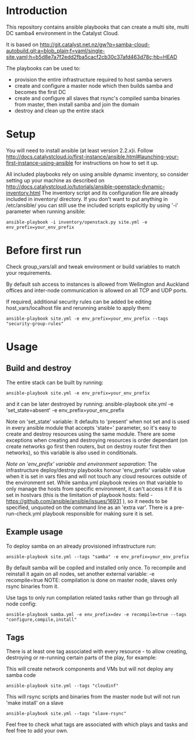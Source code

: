# Introduction

This repository contains ansible playbooks that can create a multi site, multi DC samba4 environment in the Catalyst Cloud.

It is based on http://git.catalyst.net.nz/gw?p=samba-cloud-autobuild.git;a=blob_plain;f=yaml/single-site.yaml;h=b5d8e7a7f2edd2fba5cacf2cb30c37afd463d78c;hb=HEAD

The playbooks can be used to:
* provision the entire infrastructure required to host samba servers
* create and configure a master node which then builds samba and becomes the first DC
* create and configure all slaves that rsync's compiled samba binaries from master, then install samba and join the domain
* destroy and clean up the entire stack

# Setup

You will need to install ansible (at least version 2.2.x)i. Follow http://docs.catalystcloud.io/first-instance/ansible.html#launching-your-first-instance-using-ansible for instructions on how to set it up.

All included playbooks rely on using ansible dynamic inventory, so consider setting up your machine as described on http://docs.catalystcloud.io/tutorials/ansible-openstack-dynamic-inventory.html
The inventory script and its configuration file are already included in inventory/ directory. If you don't want to put anything in /etc/ansible/ you can still use the included scripts explicitly by using '-i' parameter when running ansible:
```
ansible-playbook -i inventory/openstack.py site.yml -e env_prefix=your_env_prefix
```

# Before first run

Check group_vars/all and tweak environment or build variables to match your requirements.

By default ssh access to instances is allowed from Wellington and Auckland offices and inter-node communication is allowed on all TCP and UDP ports.

If required, additional security rules can be added be editing host_vars/localhost file and rerunning ansible to apply them:
```
ansible-playbook site.yml -e env_prefix=your_env_prefix --tags "security-group-rules"
```

# Usage
## Build and destroy

The entire stack can be built by running:
```
ansible-playbook site.yml -e env_prefix=your_env_prefix
```
and it can be later destroyed by running:
ansible-playbook site.yml -e 'set_state=absent' -e env_prefix=your_env_prefix

Note on 'set_state' variable: It defaults to 'present' when not set and is used in every ansible module that accepts 'state=' parameter, so it's easy to create and destroy resources using the same module. There are some exceptions when creating and destroying resources is order dependant (on create networks go first then routers, but on destroy router first then networks), so this variable is also used in conditionals.

*Note on 'env_prefix' variable and environment separation:* The infrastructure deploy/destroy playbooks honour 'env_prefix' variable value when it is set in vars files and will not touch any cloud resources outside of the environment set.
While samba.yml playbook revies on that variable to only manage the hosts from specific environment, it can't access it if it is set in hostvars (this is the limitation of playbook hosts: field - https://github.com/ansible/ansible/issues/16931 ), so it needs to be specified, unquoted on the command line as an 'extra var'.
There is a pre-run-check.yml playbook responsible for making sure it is set.


## Example usage
To deploy samba on an already provisioned infrastructure run:
```
ansible-playbook site.yml --tags "samba" -e env_prefix=your_env_prefix
```

By default samba will be copiled and installed only once. To recompile and reinstall it again on all nodes, set another external variable: -e recompile=true
NOTE: compilation is done on master node, slaves only rsync binaries from it.

Use tags to only run compilation related tasks rather than go through all node config:
```
ansible-playbook samba.yml -e env_prefix=dev -e recompile=true --tags "configure,compile,install"
```

## Tags

There is at least one tag associated with every resource - to allow creating, destroying or re-running certain parts of the play, for example:

This will create network components and VMs but will not deploy any samba code
```
ansible-playbook site.yml --tags "cloudinf"
```

This will rsync scripts and binaries from the master node but will not run 'make install' on a slave
```
ansible-playbook site.yml --tags "slave-rsync"
```

Feel free to check what tags are associated with which plays and tasks and feel free to add your own.
